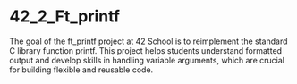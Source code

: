 # 42_2_Ft_printf
The goal of the ft_printf project at 42 School is to reimplement the standard C library function printf. This project helps students understand formatted output and develop skills in handling variable arguments, which are crucial for building flexible and reusable code.
